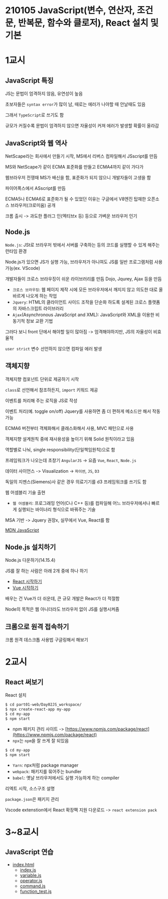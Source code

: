 # 210105 JavaScript(변수, 연산자, 조건문, 반복문, 함수와 클로저), React 설치 및 기본

# 1교시

## JavaScript 특징

JS는 문법이 엄격하지 않음, 유연성이 높음

초보자들은 `syntax error`가 많이 남, 때로는 에러가 나야할 때 안날때도 있음

그래서 `TypeScript`로 쓰기도 함

규모가 커질수록 문법이 엄격하지 않으면 자율성이 커져 에러가 발생할 확률이 올라감

## JavaScript와 웹 역사

NetScape라는 회사에서 만들기 시작, MS에서 리버스 컴파일해서 JSscript를 만듬

MS와 NetScape가 같이 ECMA 표준화를 만들고 ECMA4까지 같이 가다가

웹브라우저 전쟁때 MS가 배신을 함, 표준화가 되지 않으니 개발자들이 고생을 함

파이어폭스에서 ASscript를 만듬

ECMA5나 ECMA6로 표준화가 될 수 있었던 이유는 구글에서 V8엔진 탑재한 오픈소스 브라우저(크로미움) 공개

크롬 출시 -> 과도한 플러그 인(엑티브x 등) 등으로 가벼운 브라우저 인기

## Node.js

`Node.js`: JSt로 브라우저 밖에서 서버를 구축하는 등의 코드를 실행할 수 있게 해주는 런타임 환경

Node.js가 있으면 JS가 실행 가능, 브라우저가 아니여도 JS를 일반 프로그램처럼 사용 가능(ex. VScode)

개발자들이 크로스 브라우징이 쉬운 라이브러리를 만듬 Dojo, Jqurey, Ajax 등을 만듬

- `크로스 브라우징`: 웹 페이지 제작 시에 모든 브라우저에서 깨지지 않고 의도한 대로 올바르게 나오게 하는 작업
- `Jquery`: HTML의 클라이언트 사이드 조작을 단순화 하도록 설계된 크로스 플랫폼의 자바스크립트 라이브러리
- `Ajax`(Asynchronous JavaScript and XML): JavaScript와 XML을 이용한 비동기적 정보 교환 기법

그러다 보니 front 단에서 해야할 일이 많아짐 -> 엄격해야하지만, JS의 자율성이 비효율적

`user strict` 변수 선언하지 않으면 컴파일 에러 발생

## 객체지향

객체지향 컴포넌트 단위로 제공하기 시작

`class`로 선언해서 참조하든지, `import` 키워드 제공

이벤트를 처리해 주는 로직을 JS로 작성

이벤트 처리(예. toggle on/off) Jquery를 사용하면 좀 더 편하게 메소드만 해서 작동 가능

ECMA6 버전부터 객체화해서 클래스화해서 사용, MVC 패턴으로 사용

객체지향 설계원칙 중에 재사용성을 높이기 위해 Solid 원칙이라고 있음

역할별로 나눠, single responsibility(단일책임원칙)으로 함

프레임워크가 나오는데 초창기 `AngularJS` -> 요즘 `Vue`, `React`, `Node.js`

데이터 사이언스 -> Visualization -> `파이썬`, `JS`, `D3`

독일의 지멘스(Siemens)사 같은 경우 의료기기를 d3 프레임워크를 쓰기도 함

웹 어셈블리 기술 출현
- `웹 어셈블리`: 프로그래밍 언어(C나 C++ 등)를 컴파일해 어느 브라우저에서나 빠르게 실행되는 바이너리 형식으로 바꿔주는 기술

MSA 기반 -> Jquery 권장x, 실무에서 Vue, React를 함

[MDN JavaScript](https://developer.mozilla.org/en-US/docs/Web/JavaScript/Reference/Global_Objects/Array)

## Node.js 설치하기

Node.js 다운하기(14.15.4)

JS를 잘 하는 사람은 아래 2개 중에 하나 하기

- [React 시작하기](https://reactjs.org/tutorial/tutorial.html)
- [Vue 시작하기](https://vuejs.org/v2/guide/)

배우는 건 Vue가 더 쉬운데, 큰 규모 개발은 React가 더 적절함

Node의 목적은 웹 아니더라도 브라우저 없이 JS를 실행시켜줌

## 크롬으로 원격 접속하기

크롬 원격 데스크톱 사용법 구글링해서 해보기

# 2교시

## React 써보기

React 설치

```bash
$ cd part01-web/Day02JS_workspace/
$ npx create-react-app my-app
$ cd my-app
$ npm start
```

- npm 패키지 관리 사이트 -> [https://www.npmjs.com/package/react](https://www.npmjs.com/package/react)
- `npx`는 `npm`을 잘 쓰게 잘 되있음

```bash
$ cd my-app
$ npm start
```

- `Yarn`: npx처럼 package manager
- `webpack`: 패키지를 묶어주는 bundler
- `babel`: 옛날 브라우저에서도 실행 가능하게 하는 compiler

리엑트 시작, 소스구조 설명

`package.json`은 패키지 관리

Vscode extenstion에서 React 확장팩 지원 다운로드 -> `react extension pack`

# 3~8교시

## JavaScript 연습

- [index.html](../day02_JS_workspace/index.html)
  - [index.js](../day02_JS_workspace/js/index.js)
  - [variable.js](../day02_JS_workspace/js/variable.js)
  - [operator.js](../day02_JS_workspace/js/operator.js)
  - [command.js](../day02_JS_workspace/js/command.js)
  - [function_test.js](../day02_JS_workspace/js/function_test.js)
